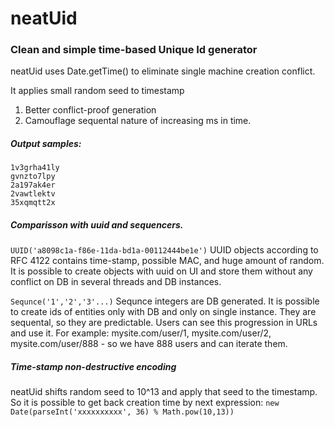 # neatUid
### Clean and simple time-based Unique Id generator
neatUid uses Date.getTime() to eliminate single machine creation conflict.

It applies small random seed to timestamp
1. Better conflict-proof generation
2. Сamouflage sequental nature of increasing ms in time.

##### Output samples:
```
1v3grha41ly
gvnzto7lpy
2a197ak4er
2vawtlektv
35xqmqtt2x
```

##### Comparisson with uuid and sequencers.
`UUID('a8098c1a-f86e-11da-bd1a-00112444be1e')`
UUID objects according to RFC 4122 contains time-stamp, possible MAC, and huge amount of random.
It is possible to create objects with uuid on UI and store them without any conflict on DB in several threads and DB instances.

`Sequnce('1','2','3'...)`
Sequnce integers are DB generated. It is possible to create ids of entities only with DB and only on single instance.
They are sequental, so they are predictable. Users can see this progression in URLs and use it.
For example: mysite.com/user/1, mysite.com/user/2, mysite.com/user/888 - so we have 888 users and can iterate them.

##### Time-stamp non-destructive encoding
neatUid shifts random seed to 10^13 and apply that seed to the timestamp.
So it is possible to get back creation time by next expression:
`new Date(parseInt('xxxxxxxxxx', 36) % Math.pow(10,13))`
